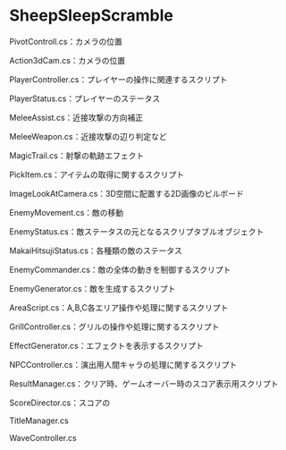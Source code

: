 # SheepSleepScramble


PivotControll.cs：カメラの位置

Action3dCam.cs：カメラの位置

PlayerController.cs：プレイヤーの操作に関連するスクリプト

PlayerStatus.cs：プレイヤーのステータス


MeleeAssist.cs：近接攻撃の方向補正

MeleeWeapon.cs：近接攻撃の辺り判定など

MagicTrail.cs：射撃の軌跡エフェクト


PickItem.cs：アイテムの取得に関するスクリプト

ImageLookAtCamera.cs：3D空間に配置する2D画像のビルボード


EnemyMovement.cs：敵の移動

EnemyStatus.cs：敵ステータスの元となるスクリプタブルオブジェクト

MakaiHitsujiStatus.cs：各種類の敵のステータス

EnemyCommander.cs：敵の全体の動きを制御するスクリプト

EnemyGenerator.cs：敵を生成するスクリプト


AreaScript.cs：A,B,C各エリア操作や処理に関するスクリプト

GrillController.cs：グリルの操作や処理に関するスクリプト

EffectGenerator.cs：エフェクトを表示するスクリプト


NPCController.cs：演出用人間キャラの処理に関するスクリプト


ResultManager.cs：クリア時、ゲームオーバー時のスコア表示用スクリプト

ScoreDirector.cs：スコアの

TitleManager.cs

WaveController.cs
